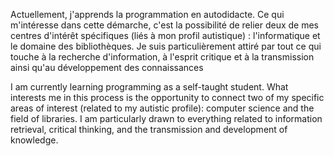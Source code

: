 Actuellement, j'apprends la programmation en autodidacte. Ce qui m'intéresse dans cette démarche, c'est la possibilité de relier deux de mes centres d'intérêt spécifiques (liés à mon profil autistique) : l'informatique et le domaine des bibliothèques. Je suis particulièrement attiré par tout ce qui touche à la recherche d'information, à l'esprit critique et à la transmission ainsi qu'au développement des connaissances

I am currently learning programming as a self-taught student. What interests me in this process is the opportunity to connect two of my specific areas of interest (related to my autistic profile): computer science and the field of libraries. I am particularly drawn to everything related to information retrieval, critical thinking, and the transmission and development of knowledge.
